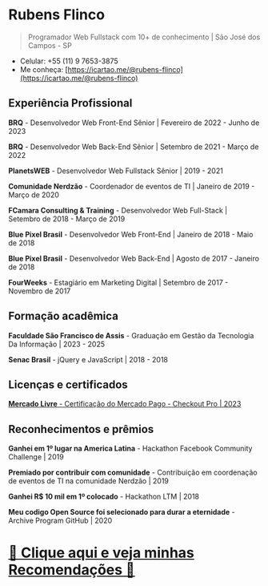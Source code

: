 # Rubens Flinco
> Programador Web Fullstack com 10+ de conhecimento | São José dos Campos - SP
- Celular: +55 (11) 9 7653-3875
- Me conheça: [https://icartao.me/@rubens-flinco](https://icartao.me/@rubens-flinco)

## Experiência Profissional

**BRQ** - Desenvolvedor Web Front-End Sênior | Fevereiro de 2022 - Junho de 2023

**BRQ** - Desenvolvedor Web Back-End Sênior | Setembro de 2021 - Março de 2022

**PlanetsWEB** - Desenvolvedor Web Fullstack Sênior | 2019 - 2021

**Comunidade Nerdzão** - Coordenador de eventos de TI | Janeiro de 2019 - Março de 2020

**FCamara Consulting & Training** - Desenvolvedor Web Full-Stack | Setembro de 2018 - Março de 2019

**Blue Pixel Brasil** - Desenvolvedor Web Front-End | Janeiro de 2018 - Maio de 2018

**Blue Pixel Brasil** - Desenvolvedor Web Back-End | Agosto de 2017 - Janeiro de 2018

**FourWeeks** - Estagiário em Marketing Digital | Setembro de 2017 - Novembro de 2017



## Formação acadêmica

**Faculdade São Francisco de Assis** - Graduação em Gestão da Tecnologia Da Informação | 2023 - 2025

**Senac Brasil** - jQuery e JavaScript | 2018 - 2018



## Licenças e certificados

[**Mercado Livre** - Certificação do Mercado Pago - Checkout Pro | 2023](https://www.mercadopago.com.br/developers/panel/developer-program/certification/cert_6bde777cd65811ed85852e3c172c43dc)



## Reconhecimentos e prêmios

**Ganhei em 1º lugar na America Latina** - Hackathon Facebook Community Challenge | 2019

**Premiado por contribuir com comunidade** - Contribuição em coordenação de eventos de TI na comunidade Nerdzão | 2019

**Ganhei R$ 10 mil em 1º colocado** - Hackathon LTM | 2018

**Meu codigo Open Source foi selecionado para durar a eternidade** - Archive Program GitHub | 2020



# [🔗 Clique aqui e veja minhas Recomendações 🌟](https://www.rubensflinco.com.br/recomendacoes)
